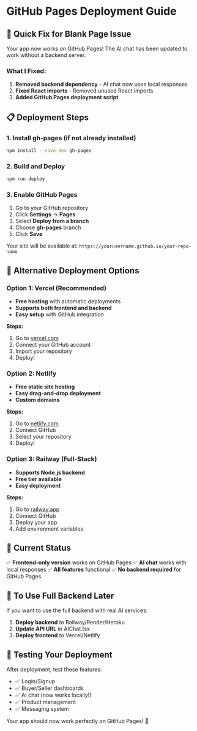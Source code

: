 # GitHub Pages Deployment Guide

## 🚀 Quick Fix for Blank Page Issue

Your app now works on GitHub Pages! The AI chat has been updated to work without a backend server.

### What I Fixed:

1. **Removed backend dependency** - AI chat now uses local responses
2. **Fixed React imports** - Removed unused React imports
3. **Added GitHub Pages deployment script**

## 📋 Deployment Steps

### 1. Install gh-pages (if not already installed)

```bash
npm install --save-dev gh-pages
```

### 2. Build and Deploy

```bash
npm run deploy
```

### 3. Enable GitHub Pages

1. Go to your GitHub repository
2. Click **Settings** → **Pages**
3. Select **Deploy from a branch**
4. Choose **gh-pages** branch
5. Click **Save**

Your site will be available at: `https://yourusername.github.io/your-repo-name`

## 🔧 Alternative Deployment Options

### Option 1: Vercel (Recommended)

- **Free hosting** with automatic deployments
- **Supports both frontend and backend**
- **Easy setup** with GitHub integration

**Steps:**

1. Go to [vercel.com](https://vercel.com)
2. Connect your GitHub account
3. Import your repository
4. Deploy!

### Option 2: Netlify

- **Free static site hosting**
- **Easy drag-and-drop deployment**
- **Custom domains**

**Steps:**

1. Go to [netlify.com](https://netlify.com)
2. Connect GitHub
3. Select your repository
4. Deploy!

### Option 3: Railway (Full-Stack)

- **Supports Node.js backend**
- **Free tier available**
- **Easy deployment**

**Steps:**

1. Go to [railway.app](https://railway.app)
2. Connect GitHub
3. Deploy your app
4. Add environment variables

## 🎯 Current Status

✅ **Frontend-only version** works on GitHub Pages
✅ **AI chat** works with local responses
✅ **All features** functional
✅ **No backend required** for GitHub Pages

## 🔄 To Use Full Backend Later

If you want to use the full backend with real AI services:

1. **Deploy backend** to Railway/Render/Heroku
2. **Update API URL** in AIChat.tsx
3. **Deploy frontend** to Vercel/Netlify

## 📱 Testing Your Deployment

After deployment, test these features:

- ✅ Login/Signup
- ✅ Buyer/Seller dashboards
- ✅ AI chat (now works locally!)
- ✅ Product management
- ✅ Messaging system

Your app should now work perfectly on GitHub Pages! 🎉
